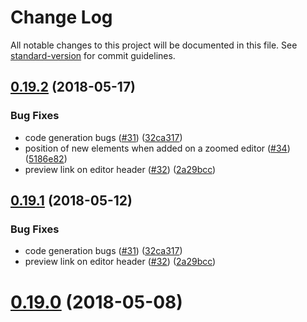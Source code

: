 # Change Log

All notable changes to this project will be documented in this file. See [standard-version](https://github.com/conventional-changelog/standard-version) for commit guidelines.

<a name="0.19.2"></a>
## [0.19.2](https://github.com/vuegg/vuegg/compare/0.19.0...0.19.2) (2018-05-17)


### Bug Fixes

* code generation bugs ([#31](https://github.com/vuegg/vuegg/issues/31)) ([32ca317](https://github.com/vuegg/vuegg/commit/32ca317))
* position of new elements when added on a zoomed editor ([#34](https://github.com/vuegg/vuegg/issues/34)) ([5186e82](https://github.com/vuegg/vuegg/commit/5186e82))
* preview link on editor header ([#32](https://github.com/vuegg/vuegg/issues/32)) ([2a29bcc](https://github.com/vuegg/vuegg/commit/2a29bcc))



<a name="0.19.1"></a>
## [0.19.1](https://github.com/vuegg/vuegg/compare/0.19.0...v0.19.1) (2018-05-12)


### Bug Fixes

* code generation bugs ([#31](https://github.com/vuegg/vuegg/issues/31)) ([32ca317](https://github.com/vuegg/vuegg/commit/32ca317))
* preview link on editor header ([#32](https://github.com/vuegg/vuegg/issues/32)) ([2a29bcc](https://github.com/vuegg/vuegg/commit/2a29bcc))



<a name="0.19.0"></a>
# [0.19.0](https://github.com/vuegg/vuegg/compare/0.18.1...0.19.0) (2018-05-08)
